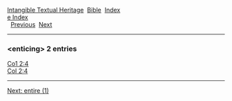 [Intangible Textual Heritage](../../index)  [Bible](../index) 
[Index](index)   
[e Index](_e_)  
  [Previous](c03765)  [Next](c03767) 

------------------------------------------------------------------------

### &lt;enticing&gt; 2 entries

[Co1 2:4](../kjv/co1002.htm#004)  
[Col 2:4](../kjv/col002.htm#004)  

------------------------------------------------------------------------

[Next: entire (1)](c03767)
